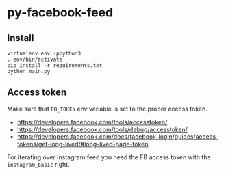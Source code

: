 # py-facebook-feed

## Install

```
virtualenv env -ppython3
. env/bin/activate
pip install -r requirements.txt
python main.py
```

## Access token

Make sure that `FB_TOKEN` env variable is set to the proper access token.

* https://developers.facebook.com/tools/accesstoken/
* https://developers.facebook.com/tools/debug/accesstoken/
* https://developers.facebook.com/docs/facebook-login/guides/access-tokens/get-long-lived/#long-lived-page-token 

For iterating over Instagram feed you need the FB access token with the `instagram_basic` right.
